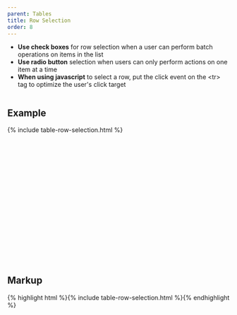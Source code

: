 ```yaml
---
parent: Tables
title: Row Selection
order: 8
---
```

<ul>
  <li><strong>Use check boxes</strong> for row selection when a user can perform batch operations on items in the list</li>
  <li><strong>Use radio button</strong> selection when users can only perform actions on one item at a time</li>
  <li><strong>When using javascript</strong> to select a row, put the click event on the &lt;tr&gt; tag to optimize the user's click target</li>
</ul>

<div style="overflow: hidden">
  <div class="rs-pull-left" style="width:25em; height: 25em; margin-right: 2em;">
    <h2>Example</h2>
    {% include table-row-selection.html %}
  </div>
  <div class="rs-pull-left"><h2>Markup</h2>
    {% highlight html %}{% include table-row-selection.html %}{% endhighlight %}
  </div>
</div>

